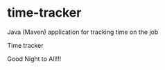 # time-tracker
Java (Maven) application for tracking time on the job

Time tracker

Good Night to All!!!

